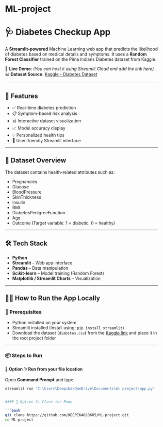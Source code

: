 # ML-project  
# 🩺 Diabetes Checkup App

A **Streamlit-powered** Machine Learning web app that predicts the likelihood of diabetes based on medical details and symptoms. It uses a **Random Forest Classifier** trained on the Pima Indians Diabetes dataset from Kaggle.

🔗 **Live Demo**: *(You can host it using Streamlit Cloud and add the link here)*  
📊 **Dataset Source**: [Kaggle - Diabetes Dataset](https://www.kaggle.com/datasets/saurabh00007/diabetescsv)

---

## 🚀 Features

- ✅ Real-time diabetes prediction  
- 📋 Symptom-based risk analysis  
- 📊 Interactive dataset visualization  
- 📈 Model accuracy display  
- 💡 Personalized health tips  
- 🎨 User-friendly Streamlit interface  

---

## 📁 Dataset Overview

The dataset contains health-related attributes such as:

- Pregnancies  
- Glucose  
- BloodPressure  
- SkinThickness  
- Insulin  
- BMI  
- DiabetesPedigreeFunction  
- Age  
- Outcome (Target variable: 1 = diabetic, 0 = healthy)

---

## 🛠️ Tech Stack

- **Python**
- **Streamlit** – Web app interface  
- **Pandas** – Data manipulation  
- **Scikit-learn** – Model training (Random Forest)  
- **Matplotlib / Streamlit Charts** – Visualization  

---

## 🧑‍💻 How to Run the App Locally

### 🔧 Prerequisites

- Python installed on your system  
- Streamlit installed (Install using: `pip install streamlit`)  
- Download the dataset (`diabetes.csv`) from the [Kaggle link](https://www.kaggle.com/datasets/saurabh00007/diabetescsv) and place it in the root project folder

---

### 📦 Steps to Run

#### 🔹 Option 1: Run from your file location

Open **Command Prompt** and type:

```bash
streamlit run "C:\Users\Deepika\OneDrive\Documents\ml project\app.py"


#### 🔹 Option 2: Clone the Repo

```bash
git clone https://github.com/DEEPIKA020605/ML-project.git
cd ML-project






